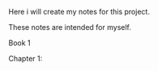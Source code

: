 Here i will create my notes for this project.

These notes are intended for myself.


Book 1

Chapter 1:
